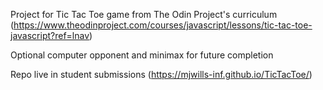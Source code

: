 Project for Tic Tac Toe game from The Odin Project's curriculum (https://www.theodinproject.com/courses/javascript/lessons/tic-tac-toe-javascript?ref=lnav)

Optional computer opponent and minimax for future completion

Repo live in student submissions (https://mjwills-inf.github.io/TicTacToe/)
